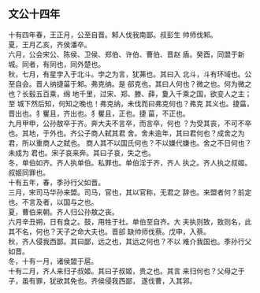 ## 文公十四年

十有四年春，王正月，公至自晋。邾人伐我南鄙。叔彭生
帅师伐邾。  
夏，王月乙亥，齐侯潘卒。  
六月，公会宋公、陈侯、卫侯、郑伯、许伯、曹伯、晋赵
盾。癸酉，同盟于新城。同者，有同也，同外楚也。  
秋，七月，有星孛入于北斗。孛之为言，犹茀也。其曰入
北斗，斗有环域也。公至自会。晋人纳捷菑于邾。弗克纳。是
郤克也，其曰人何也？微之也。何为微之也？长毂五百乘，绵
地千里，过宋、郑、滕、薛，夐入千乘之国，欲变人之主；至
城下然后知，何知之晚也！弗克纳，未伐而曰弗克何也？弗克
其义也。捷菑，晋出也。犭矍且，齐出也。犭矍且，正也。捷
菑，不正也。  
九月甲申，公孙敖卒于齐。奔大夫不言卒，而言卒，何也
？为受其丧，不可不卒也。其地，于外也。齐公子商人弑其君
舍。舍未逾年，其曰君何也？成舍之为君，所以重商人之弑也。
商人其不以国氏何也？不以嫌代嫌也。舍之不日何也？未成为
君也。宋子哀来奔。其曰子哀，失之也。  
冬，单伯如齐。齐人执单伯。私罪也。单伯淫于齐，齐人
执之。齐人执之叔姬。叔姬同罪也。  
十有五年，春，季孙行父如晋。  
三月，宋司马华孙来盟。司马，官也，其以官称，无君之
辞也。来盟者何？前定也。不言及者，以国与之也。  
夏，曹伯来朝。齐人归公孙敖之丧。  
六月辛丑朔，日有食之。鼓，用牲于社。单伯至自齐。大
夫执则致，致则名，此其不名，何也？天子之命大夫也。晋郤
缺帅师伐蔡。戊申，入蔡。  
秋，齐人侵我西鄙。其曰鄙，远之也，其远之何也？不以
难介我国也。季孙行父如晋。  
冬，十有一月，诸侯盟于扈。  
十有二月，齐人来归子叔姬。其曰子叔姬，贵之也。其言
来归何也？父母之于子，虽有罪，犹欲其免也。齐侯侵我西鄙，
遂伐曹，入其郛。  

